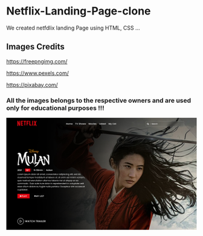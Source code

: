 # Netflix-Landing-Page-clone

We created netfdlix landing Page using HTML, CSS ...

## Images Credits

 https://freepngimg.com/
 
 https://www.pexels.com/
 
 https://pixabay.com/
 
 
 ### All the images belongs to the respective owners and are used only for educational purposes !!!
 
 
 ![](images/capture1.png)

